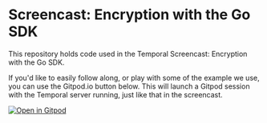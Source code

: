 # Screencast: Encryption with the Go SDK

This repository holds code used in the Temporal Screencast: Encryption with the Go SDK.

If you'd like to easily follow along, or play with some of the example we use, you can use the Gitpod.io button below. This will launch a Gitpod session with the Temporal server running, just like that in the screencast.

[![Open in Gitpod](https://gitpod.io/button/open-in-gitpod.svg)](https://gitpod.io/#https://github.com/temporalio/screencast-encryption-with-go)
